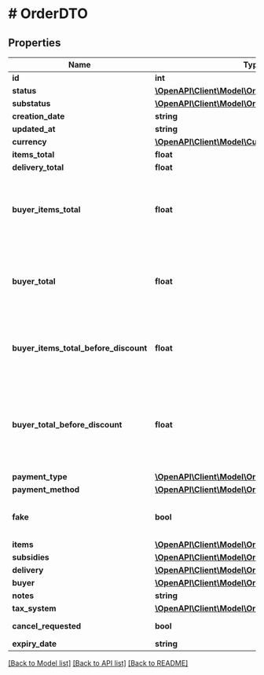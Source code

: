 # # OrderDTO

## Properties

Name | Type | Description | Notes
------------ | ------------- | ------------- | -------------
**id** | **int** | Идентификатор заказа. |
**status** | [**\OpenAPI\Client\Model\OrderStatusType**](OrderStatusType.md) |  |
**substatus** | [**\OpenAPI\Client\Model\OrderSubstatusType**](OrderSubstatusType.md) |  |
**creation_date** | **string** |  |
**updated_at** | **string** |  | [optional]
**currency** | [**\OpenAPI\Client\Model\CurrencyType**](CurrencyType.md) |  |
**items_total** | **float** | Платеж покупателя. |
**delivery_total** | **float** | Стоимость доставки. |
**buyer_items_total** | **float** | {% note warning \&quot;Этот параметр устарел\&quot; %}  Не используйте его.  {% endnote %}  Стоимость всех товаров в заказе в валюте покупателя после применения скидок и без учета стоимости доставки. | [optional]
**buyer_total** | **float** | {% note warning \&quot;Этот параметр устарел\&quot; %}  Не используйте его.  {% endnote %}  Стоимость всех товаров в заказе в валюте покупателя после применения скидок и с учетом стоимости доставки. | [optional]
**buyer_items_total_before_discount** | **float** | Стоимость всех товаров в заказе в валюте покупателя без учета стоимости доставки и до применения скидок по:  * акциям; * купонам; * промокодам. |
**buyer_total_before_discount** | **float** | {% note warning \&quot;Этот параметр устарел\&quot; %}  Не используйте его.  {% endnote %}  Стоимость всех товаров в заказе в валюте покупателя до применения скидок и с учетом стоимости доставки (&#x60;buyerItemsTotalBeforeDiscount&#x60; + стоимость доставки). | [optional]
**payment_type** | [**\OpenAPI\Client\Model\OrderPaymentType**](OrderPaymentType.md) |  |
**payment_method** | [**\OpenAPI\Client\Model\OrderPaymentMethodType**](OrderPaymentMethodType.md) |  |
**fake** | **bool** | Тип заказа:  * &#x60;false&#x60; — настоящий заказ покупателя.  * &#x60;true&#x60; — [тестовый](../../pushapi/concepts/sandbox.md) заказ Маркета. |
**items** | [**\OpenAPI\Client\Model\OrderItemDTO[]**](OrderItemDTO.md) | Список товаров в заказе. |
**subsidies** | [**\OpenAPI\Client\Model\OrderSubsidyDTO[]**](OrderSubsidyDTO.md) | Список субсидий по типам. | [optional]
**delivery** | [**\OpenAPI\Client\Model\OrderDeliveryDTO**](OrderDeliveryDTO.md) |  |
**buyer** | [**\OpenAPI\Client\Model\OrderBuyerDTO**](OrderBuyerDTO.md) |  |
**notes** | **string** | Комментарий к заказу. | [optional]
**tax_system** | [**\OpenAPI\Client\Model\OrderTaxSystemType**](OrderTaxSystemType.md) |  |
**cancel_requested** | **bool** | **Только для модели DBS**  Запрошена ли отмена. | [optional]
**expiry_date** | **string** |  | [optional]

[[Back to Model list]](../../README.md#models) [[Back to API list]](../../README.md#endpoints) [[Back to README]](../../README.md)
